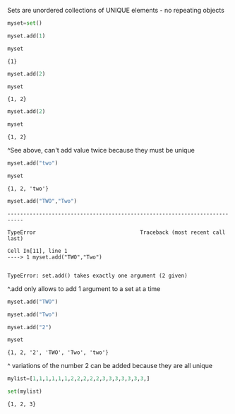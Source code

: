 Sets are unordered collections of UNIQUE elements - no repeating objects


```python
myset=set()
```


```python
myset.add(1)
```


```python
myset
```




    {1}




```python
myset.add(2)
```


```python
myset
```




    {1, 2}




```python
myset.add(2)
```


```python
myset
```




    {1, 2}



^See above, can't add value twice because they must be unique


```python
myset.add("two")
```


```python
myset
```




    {1, 2, 'two'}




```python
myset.add("TWO","Two")
```


    ---------------------------------------------------------------------------

    TypeError                                 Traceback (most recent call last)

    Cell In[11], line 1
    ----> 1 myset.add("TWO","Two")


    TypeError: set.add() takes exactly one argument (2 given)


^.add only allows to add 1 argument to a set at a time


```python
myset.add("TWO")
```


```python
myset.add("Two")
```


```python
myset.add("2")
```


```python
myset
```




    {1, 2, '2', 'TWO', 'Two', 'two'}



^ variations of the number 2 can be added because they are all unique


```python
mylist=[1,1,1,1,1,1,2,2,2,2,2,3,3,3,3,3,3,3,]
```


```python
set(mylist)
```




    {1, 2, 3}




```python

```


```python

```


```python

```


```python

```
